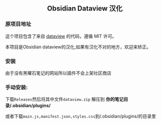 <center><h2>Obsidian Dataview 汉化</h2></center>

### 原项目地址

这个项目包含了来自 [dataview](https://github.com/blacksmithgu/obsidian-dataview) 的代码，遵循 MIT 许可。

本项目是Obsidian dataview的汉化,如果有汉化不对的地方，欢迎来矫正。

### 安装

由于没有黑曜石笔记的网站所以插件不会上架社区商店

### 手动安装:

下载`Releases`然后将其中文件`dataview.zip` 解压到 **你的笔记目录/.obsidian/plugins/**

或者下载`main.js,manifest.json,styles.css`到/.obsidian/plugins/的目录里